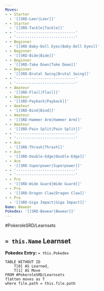 ```yaml
---
Moves:
- - Starter
  - '[[SRD-Leer|Leer]]'
- - Starter
  - '[[SRD-Tackle|Tackle]]'
- - '---------------------------'
  - '---------------------------'
- - Beginner
  - '[[SRD-Baby-Doll Eyes|Baby-Doll Eyes]]'
- - Beginner
  - '[[SRD-Bide|Bide]]'
- - Beginner
  - '[[SRD-Take Down|Take Down]]'
- - Beginner
  - '[[SRD-Brutal Swing|Brutal Swing]]'
- - '---------------------------'
  - '---------------------------'
- - Amateur
  - '[[SRD-Flail|Flail]]'
- - Amateur
  - '[[SRD-Payback|Payback]]'
- - Amateur
  - '[[SRD-Bind|Bind]]'
- - Amateur
  - '[[SRD-Hammer Arm|Hammer Arm]]'
- - Amateur
  - '[[SRD-Pain Split|Pain Split]]'
- - '---------------------------'
  - '---------------------------'
- - Ace
  - '[[SRD-Thrash|Thrash]]'
- - Ace
  - '[[SRD-Double-Edge|Double-Edge]]'
- - Ace
  - '[[SRD-Superpower|Superpower]]'
- - '---------------------------'
  - '---------------------------'
- - Pro
  - '[[SRD-Wide Guard|Wide Guard]]'
- - Pro
  - '[[SRD-Dragon Claw|Dragon Claw]]'
- - Pro
  - '[[SRD-Giga Impact|Giga Impact]]'
Name: Bewear
Pokedex: '[[SRD-Bewear|Bewear]]'
---
```


#PokeroleSRD/Learnsets

## `= this.Name` Learnset

**Pokedex Entry:** `= this.Pokedex`

```dataview
TABLE WITHOUT ID
    T[0] AS Learned,
    T[1] AS Move
FROM #PokeroleSRD/Learnsets
flatten moves as T
where file.path = this.file.path
```
